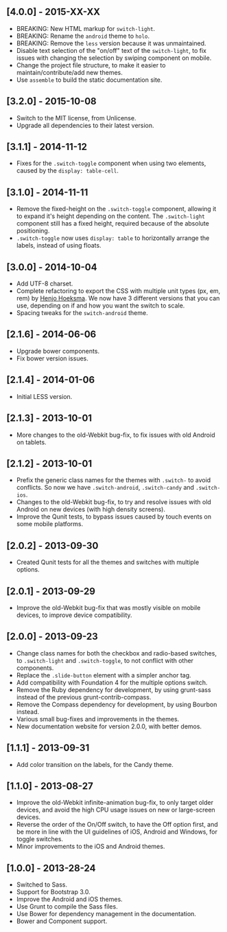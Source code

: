 ## [4.0.0] - 2015-XX-XX

- BREAKING: New HTML markup for `switch-light`.
- BREAKING: Rename the `android` theme to `holo`.
- BREAKING: Remove the `less` version because it was unmaintained.
- Disable text selection of the "on/off" text of the `switch-light`, to fix issues with changing the selection by swiping component on mobile.
- Change the project file structure, to make it easier to maintain/contribute/add new themes.
- Use `assemble` to build the static documentation site.

## [3.2.0] - 2015-10-08

- Switch to the MIT license, from Unlicense.
- Upgrade all dependencies to their latest version.

## [3.1.1] - 2014-11-12

- Fixes for the `.switch-toggle` component when using two elements, caused by the `display: table-cell`.

## [3.1.0] - 2014-11-11

- Remove the fixed-height on the `.switch-toggle` component, allowing it to expand it's height depending on the content. The `.switch-light` component still has a fixed height, required because of the absolute positioning.
- `.switch-toggle` now uses `display: table` to horizontally arrange the labels, instead of using floats.

## [3.0.0] - 2014-10-04

- Add UTF-8 charset.
- Complete refactoring to export the CSS with multiple unit types (px, em, rem) by [Henjo Hoeksma](https://github.com/hphoeksma). We now have 3 different versions that you can use, depending on if and how you want the switch to scale.
- Spacing tweaks for the `switch-android` theme.


## [2.1.6] - 2014-06-06

- Upgrade bower components.
- Fix bower version issues.

## [2.1.4] - 2014-01-06

- Initial LESS version.

## [2.1.3] - 2013-10-01

- More changes to the old-Webkit bug-fix, to fix issues with old Android on tablets.

## [2.1.2] - 2013-10-01

- Prefix the generic class names for the themes with `.switch-` to avoid conflicts. So now we have `.switch-android`, `.switch-candy` and `.switch-ios`.
- Changes to the old-Webkit bug-fix, to try and resolve issues with old Android on new devices (with high density screens).
- Improve the Qunit tests, to bypass issues caused by touch events on some mobile platforms.

## [2.0.2] - 2013-09-30

- Created Qunit tests for all the themes and switches with multiple options.

## [2.0.1] - 2013-09-29

- Improve the old-Webkit bug-fix that was mostly visible on mobile devices, to improve device compatibility.

## [2.0.0] - 2013-09-23

- Change class names for both the checkbox and radio-based switches, to `.switch-light` and `.switch-toggle`, to not conflict with other components.
- Replace the `.slide-button` element with a simpler anchor tag.
- Add compatibility with Foundation 4 for the multiple options switch.
- Remove the Ruby dependency for development, by using grunt-sass instead of the previous grunt-contrib-compass.
- Remove the Compass dependency for development, by using Bourbon instead.
- Various small bug-fixes and improvements in the themes.
- New documentation website for version 2.0.0, with better demos.

## [1.1.1] - 2013-09-31

- Add color transition on the labels, for the Candy theme.

## [1.1.0] - 2013-08-27

- Improve the old-Webkit infinite-animation bug-fix, to only target older devices, and avoid the high CPU usage issues on new or large-screen devices.
- Reverse the order of the On/Off switch, to have the Off option first, and be more in line with the UI guidelines of iOS, Android and Windows, for toggle switches.
- Minor improvements to the iOS and Android themes.

## [1.0.0] - 2013-28-24

- Switched to Sass.
- Support for Bootstrap 3.0.
- Improve the Android and iOS themes.
- Use Grunt to compile the Sass files.
- Use Bower for dependency management in the documentation.
- Bower and Component support.
